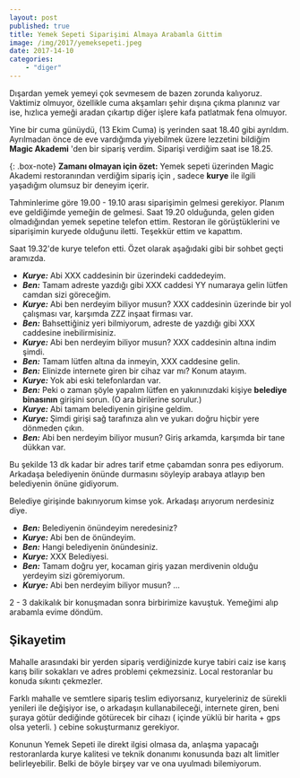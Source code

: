 ```yaml
---
layout: post
published: true
title: Yemek Sepeti Siparişimi Almaya Arabamla Gittim
image: /img/2017/yemeksepeti.jpeg
date: 2017-14-10
categories:
    - "diger"
---
```

Dışardan yemek yemeyi çok sevmesem de bazen zorunda kalıyoruz. Vaktimiz olmuyor, özellikle cuma akşamları şehir dışına çıkma planınız var ise, hızlıca yemeği aradan çıkartıp diğer işlere kafa patlatmak fena olmuyor.

Yine bir cuma günüydü, (13 Ekim Cuma) iş yerinden saat 18.40 gibi ayrıldım. Ayrılmadan önce de eve vardığımda yiyebilmek üzere lezzetini bildiğim **Magic Akademi** 'den   bir sipariş verdim. Siparişi verdiğim saat ise 18.25.

{: .box-note}
**Zamanı olmayan için özet:** Yemek sepeti üzerinden Magic Akademi restoranından verdiğim sipariş için  , sadece **kurye** ile ilgili yaşadığım olumsuz bir deneyim içerir.

Tahminlerime göre 19.00 - 19.10 arası siparişimin gelmesi gerekiyor. Planım eve geldiğimde yemeğin de gelmesi. Saat 19.20 olduğunda, gelen giden olmadığından yemek sepetine telefon ettim. Restoran ile görüştüklerini ve siparişimin kuryede olduğunu iletti. Teşekkür ettim ve kapattım.

Saat 19.32'de kurye telefon etti. Özet olarak aşağıdaki gibi bir sohbet geçti aramızda.

- ***Kurye:*** Abi XXX caddesinin bir üzerindeki caddedeyim.
- ***Ben:*** Tamam adreste yazdığı gibi XXX caddesi YY numaraya gelin lütfen camdan sizi göreceğim.
- ***Kurye:*** Abi ben nerdeyim biliyor musun? XXX caddesinin üzerinde bir yol çalışması var, karşımda ZZZ inşaat firması var.
- ***Ben:*** Bahsettiğiniz yeri bilmiyorum, adreste de yazdığı gibi XXX caddesine inebilirmisiniz.
- ***Kurye:*** Abi ben nerdeyim biliyor musun? XXX caddesinin altına indim şimdi.
- ***Ben:*** Tamam lütfen altına da inmeyin, XXX caddesine gelin.
- ***Ben:*** Elinizde internete giren bir cihaz var mı? Konum atayım.
- ***Kurye:*** Yok abi eski telefonlardan var.
- ***Ben:*** Peki o zaman şöyle yapalım lütfen en yakınınızdaki kişiye **belediye binasının** girişini sorun. (O ara birilerine sorulur.)
- ***Kurye:*** Abi tamam belediyenin girişine geldim.
- ***Kurye:*** Şimdi girişi sağ tarafınıza alın ve yukarı doğru hiçbir yere dönmeden çıkın.
- ***Ben:*** Abi ben nerdeyim biliyor musun? Giriş arkamda, karşımda bir tane dükkan var.

Bu şekilde 13 dk kadar bir adres tarif etme çabamdan sonra pes ediyorum. Arkadaşa belediyenin önünde durmasını söyleyip arabaya atlayıp ben belediyenin önüne gidiyorum.

Belediye girişinde bakınıyorum kimse yok. Arkadaşı arıyorum nerdesiniz diye.

- ***Ben:*** Belediyenin önündeyim neredesiniz?
- ***Kurye:*** Abi ben de önündeyim.
- ***Ben:*** Hangi belediyenin önündesiniz.
- ***Kurye:*** XXX Belediyesi.
- ***Ben:*** Tamam doğru yer, kocaman giriş yazan merdivenin olduğu yerdeyim sizi göremiyorum.
- ***Kurye:*** Abi ben nerdeyim biliyor musun? ...

2 - 3 dakikalık bir konuşmadan sonra birbirimize kavuştuk. Yemeğimi alıp arabamla evime döndüm.

## Şikayetim
Mahalle arasındaki bir yerden sipariş verdiğinizde kurye tabiri caiz ise karış karış bilir sokakları ve adres problemi çekmezsiniz. Local restoranlar bu konuda sıkıntı çekmezler.

Farklı mahalle ve semtlere sipariş teslim ediyorsanız, kuryeleriniz de sürekli yenileri ile değişiyor ise, o arkadaşın kullanabileceği, internete giren, beni şuraya götür dediğinde götürecek bir cihazı ( içinde yüklü bir harita + gps olsa yeterli. ) cebine sokuşturmanız gerekiyor.

Konunun Yemek Sepeti ile direkt ilgisi olmasa da, anlaşma yapacağı restoranlarda kurye kalitesi ve teknik donanımı konusunda bazı alt limitler belirleyebilir. Belki de böyle birşey var ve ona uyulmadı bilemiyorum.
